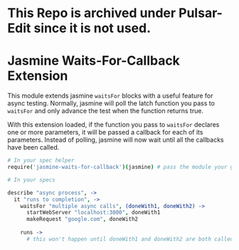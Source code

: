 # This Repo is archived under Pulsar-Edit since it is not used.

# Jasmine Waits-For-Callback Extension

This module extends jasmine `waitsFor` blocks with a useful feature for async
testing. Normally, jasmine will poll the latch function you pass to `waitsFor`
and only advance the test when the function returns true.

With this extension loaded, if the function you pass to `waitsFor` declares one
or more parameters, it will be passed a callback for each of its parameters.
Instead of polling, jasmine will now wait until all the callbacks have been
called.

```coffee
# In your spec helper
require('jasmine-waits-for-callback')(jasmine) # pass the module your global jasmine object

# In your specs

describe "async process", ->
  it "runs to completion", ->
    waitsFor "multiple async calls", (doneWith1, doneWith2) ->
      startWebServer "localhost:3000", doneWith1
      makeRequest "google.com", doneWith2
  
    runs ->
      # this won't happen until doneWith1 and doneWith2 are both called
```

